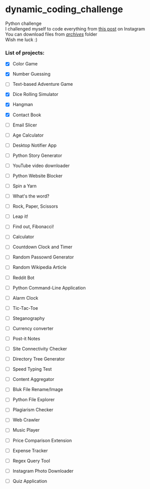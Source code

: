 # dynamic_coding_challenge
Python challenge  
I challenged myself to code everything from [this post](https://www.instagram.com/p/Cagfz6WlEMZ/) on Instagram  
You can download files from [*archives*](/archives) folder  
Wish me luck :)  

### List of projects: 
- [x] Color Game
- [x] Number Guessing
- [ ] Text-based Adventure Game
- [x] Dice Rolling Simulator
- [x] Hangman
- [x] Contact Book
- [ ] Email Slicer
- [ ] Age Calculator
- [ ] Desktop Notifier App
- [ ] Python Story Generator
- [ ] YouTube video downloader
- [ ] Python Website Blocker
- [ ] Spin a Yarn
- [ ] What's the word?
- [ ] Rock, Paper, Scissors
- [ ] Leap it!
- [ ] Find out, Fibonacci!  

- [ ] Calculator
- [ ] Countdown Clock and Timer
- [ ] Random Passowrd Generator
- [ ] Random Wikipedia Article
- [ ] Reddit Bot
- [ ] Python Command-Line Application
- [ ] Alarm Clock
- [ ] Tic-Tac-Toe
- [ ] Steganography
- [ ] Currency converter
- [ ] Post-it Notes
- [ ] Site Connectivity Checker
- [ ] Directory Tree Generator  

- [ ] Speed Typing Test
- [ ] Content Aggregator
- [ ] Bluk File Rename/Image
- [ ] Python File Explorer
- [ ] Plagiarism Checker
- [ ] Web Crawler
- [ ] Music Player
- [ ] Price Comparison Extension
- [ ] Expense Tracker
- [ ] Regex Query Tool
- [ ] Instagram Photo Downloader
- [ ] Quiz Application

